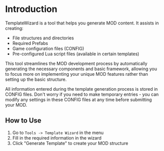 # Introduction

TemplateWizard is a tool that helps you generate MOD content. It assists in creating:

- File structures and directories
- Required Prefabs
- Game configuration files (CONFIG)
- Pre-configured Lua script files (available in certain templates)

This tool streamlines the MOD development process by automatically generating the necessary components and basic framework, allowing you to focus more on implementing your unique MOD features rather than setting up the basic structure.

All information entered during the template generation process is stored in CONFIG files. Don't worry if you need to make temporary entries - you can modify any settings in these CONFIG files at any time before submitting your MOD.

## How to Use
1. Go to `Tools -> Template Wizard` in the menu
2. Fill in the required information in the wizard
3. Click "Generate Template" to create your MOD structure

